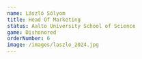 ```yaml
---
name: László Sólyom
title: Head Of Marketing
status: Aalto University School of Science
game: Dishonored
orderNumber: 6
image: /images/laszlo_2024.jpg
---
```

